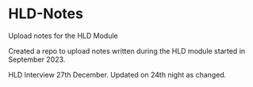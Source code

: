 # HLD-Notes
Upload notes for the HLD Module

Created a repo to upload notes written during the HLD module started in September 2023.


HLD Interview 27th December. Updated on 24th night as changed.

